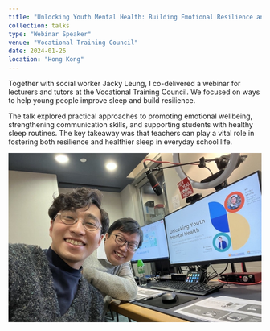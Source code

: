 ```yaml
---
title: "Unlocking Youth Mental Health: Building Emotional Resilience and Strengthening Communication Skills for Teachers"
collection: talks
type: "Webinar Speaker"
venue: "Vocational Training Council"
date: 2024-01-26
location: "Hong Kong"
---
```

Together with social worker Jacky Leung, I co-delivered a webinar for lecturers and tutors at the Vocational Training Council. We focused on ways to help young people improve sleep and build resilience.

The talk explored practical approaches to promoting emotional wellbeing, strengthening communication skills, and supporting students with healthy sleep routines. The key takeaway was that teachers can play a vital role in fostering both resilience and healthier sleep in everyday school life.

![](/images/talks/Talk_20240126.jpg)
